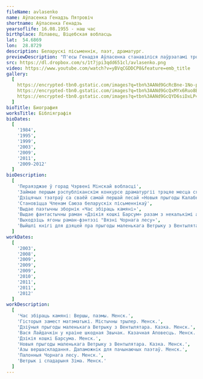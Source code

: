 ```yaml
---
fileName: avlasenko
name: Аўласенка Генадзь Пятровіч
shortname: Аўласенка Генадзь
yearsoflife: 16.08.1955 - наш час
birthplace: Ліпавец, Віцебская вобласць 
lat:  54.6869
lon:  28.8729
description: Беларускі пісьменнік, паэт, драматург.
previewDescription: "П'есы Генадзя Аўласенка станавіліся лаўрэатамі трох першых рэспубліканскіх конкурсаў беларускай драматургіі, гучалі па беларускім радыё, друкаваліся ў рэспубліканскіх часопісах і калектыўных зборніках. Шмат піша для дзяцей. Творча супрацоўнічае з дзіцячымі часопісамі: «Вясёлка», «Бярозка», «Рюкзачок». Дзіцячыя вершы, казкі і п'есы Генадзя Аўласенка неаднаразова гучалі па беларускім радыё, друкаваліся на старонках дзіцячых часопісаў «Алеся», «Родная прырода», «Лясун» і інш."
src: https://dl.dropbox.com/s/1t7jpi3qdd651cl/avlasenko.png
video: https://www.youtube.com/watch?v=yBVqCGDDCP8&feature=emb_title
gallery:
  [
    https://encrypted-tbn0.gstatic.com/images?q=tbn%3AANd9GcRcBne-1No-pDqXBzgpEZA9cbZylKwAd7qQ1I3wXwh5U3xS37zh,
    https://encrypted-tbn0.gstatic.com/images?q=tbn%3AANd9GcQxMYx6Ruo8BpJ9xYSgelkqlvjVebMcESvaIs3u6GaQl79hOCEM,
    https://encrypted-tbn0.gstatic.com/images?q=tbn%3AANd9GcQYD6siDxLP43CJaBSzcsXhjpVKmW_ln16-k3bJkqNiN9C4ktrr,
  ]
bioTitle: Биография
worksTitle: Бібліяграфія
bioDates: 
  [
	'1984',
	'1995',
	'1999',
	'2003',
	'2009',
	'2011',
	'2009-2012'
  ]
bioDescription: 
  [
  	'Пераязджае ў горад Чэрвені Мінскай вобласці',
  	'Займае першым рэспубліканскім конкурсе драматургіі трэцяе месца сярод пес для',
  	'Дзіцячых тэатраў са сваёй самай першай песай «Новыя прыгоды Калабка»',
  	'Становіцца Членам Саюза беларускіх пісьменнікаў',
  	'Выдае паэтычны зборнік «Час збіраць камяні»',
  	'Выдае фантастычны раман «Дзікія кошкі Барсум» разам з некалькімі апавяданнямі',
  	'Выходзіць ягоны раман-фэнтэзі "Вязні Чорнага лесу»',
  	'Выйшлі кнігі для дзяцей пра прыгоды маленькага Ветрыку з Вентылятара «Дзіўныя прыгоды маленькага Ветрыку з Вентылятара», «Новыя прыгоды Ветрыку з Вентылятара» і «Ветрык і спадарыня Зіма»'
  ]
workDates: 
  [
  	'2003',
	'2008',
	'2009',
	'2009',
	'2009',
	'2010',
	'2011',
	'2011',
	'2012'
  ]
workDescription: 
  [
 	'Час збіраць камяні: Вершы, паэмы. Менск.',
 	'Гісторыя замест матэматыкі. Містычны трылер. Менск.',
 	'Дзіўныя прыгоды маленькага Ветрыку з Вентылятара. Казка. Менск.',
 	'Вася Лайдачкін у краіне шкодная Звычак. Казачная Аповесць. Менск.',
 	'Дзікія кошкі Барсума. Менск.',
 	'Новыя прыгоды маленькага Ветрыку з Вентылятара. Казка. Менск.',
 	'Азы вершаскладання. Дапаможнік для пачынаючых паэтаў. Менск.',
 	'Палонныя Чорнага лесу. Менск.',
 	'Ветрык і спадарыня Зіма. Менск.'
  ]
---
```

